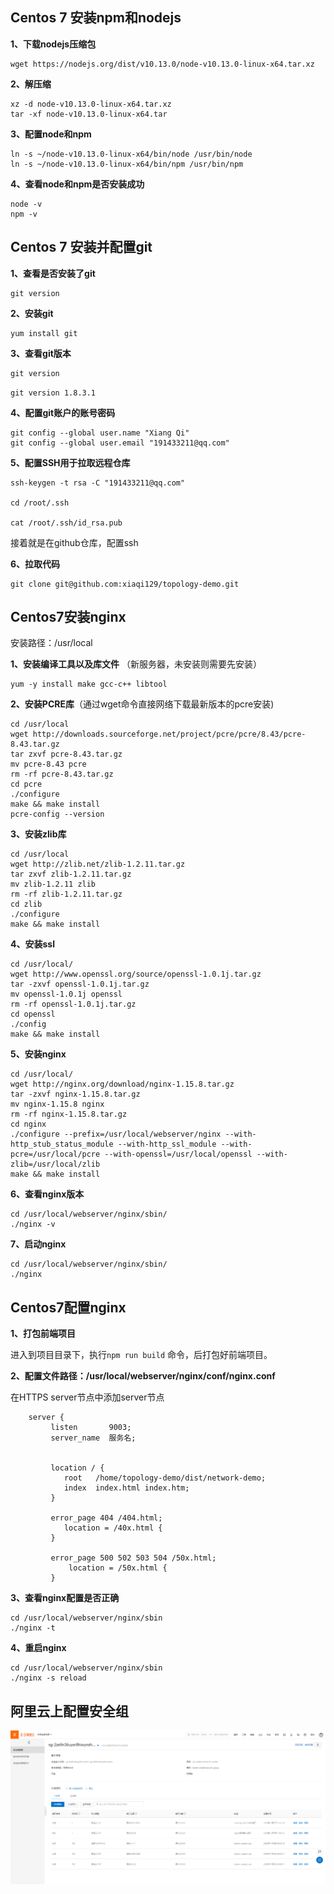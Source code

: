 ## Centos 7 安装npm和nodejs

**1、下载nodejs压缩包**

```shell
wget https://nodejs.org/dist/v10.13.0/node-v10.13.0-linux-x64.tar.xz 
```

**2、解压缩**

```shell
xz -d node-v10.13.0-linux-x64.tar.xz
tar -xf node-v10.13.0-linux-x64.tar
```

**3、配置node和npm**

```shell
ln -s ~/node-v10.13.0-linux-x64/bin/node /usr/bin/node
ln -s ~/node-v10.13.0-linux-x64/bin/npm /usr/bin/npm
```

**4、查看node和npm是否安装成功**

```shell
node -v
npm -v
```

## Centos 7 安装并配置git

**1、查看是否安装了git**

```shell
git version
```

**2、安装git**

```shell
yum install git
```

**3、查看git版本**

```shell
git version
```

`git version 1.8.3.1`

**4、配置git账户的账号密码**

```shell
git config --global user.name "Xiang Qi"
git config --global user.email "191433211@qq.com"
```

**5、配置SSH用于拉取远程仓库**

```shell
ssh-keygen -t rsa -C "191433211@qq.com"

cd /root/.ssh

cat /root/.ssh/id_rsa.pub
```

接着就是在github仓库，配置ssh

**6、拉取代码**

```shell
git clone git@github.com:xiaqi129/topology-demo.git
```

## Centos7安装nginx

安装路径：/usr/local

**1、安装编译工具以及库文件** （新服务器，未安装则需要先安装）

```shell
yum -y install make gcc-c++ libtool
```

**2、安装PCRE库**（通过wget命令直接网络下载最新版本的pcre安装)

```shell
cd /usr/local
wget http://downloads.sourceforge.net/project/pcre/pcre/8.43/pcre-8.43.tar.gz
tar zxvf pcre-8.43.tar.gz
mv pcre-8.43 pcre
rm -rf pcre-8.43.tar.gz
cd pcre
./configure
make && make install
pcre-config --version
```

**3、安装zlib库**

```shell
cd /usr/local
wget http://zlib.net/zlib-1.2.11.tar.gz
tar zxvf zlib-1.2.11.tar.gz
mv zlib-1.2.11 zlib
rm -rf zlib-1.2.11.tar.gz
cd zlib
./configure
make && make install
```

**4、安装ssl**

```shell
cd /usr/local/
wget http://www.openssl.org/source/openssl-1.0.1j.tar.gz
tar -zxvf openssl-1.0.1j.tar.gz
mv openssl-1.0.1j openssl
rm -rf openssl-1.0.1j.tar.gz
cd openssl
./config
make && make install
```

**5、安装nginx**

```shell
cd /usr/local/
wget http://nginx.org/download/nginx-1.15.8.tar.gz
tar -zxvf nginx-1.15.8.tar.gz
mv nginx-1.15.8 nginx
rm -rf nginx-1.15.8.tar.gz
cd nginx
./configure --prefix=/usr/local/webserver/nginx --with-http_stub_status_module --with-http_ssl_module --with-pcre=/usr/local/pcre --with-openssl=/usr/local/openssl --with-zlib=/usr/local/zlib
make && make install
```

**6、查看nginx版本**

```shell
cd /usr/local/webserver/nginx/sbin/
./nginx -v
```

**7、启动nginx**

```shell
cd /usr/local/webserver/nginx/sbin/
./nginx
```

## Centos7配置nginx

**1、打包前端项目**

进入到项目目录下，执行`npm run build` 命令，后打包好前端项目。

**2、配置文件路径：/usr/local/webserver/nginx/conf/nginx.conf**

   在HTTPS server节点中添加server节点

```shell
    server {
         listen       9003;
         server_name  服务名;


         location / {
            root   /home/topology-demo/dist/network-demo;
            index  index.html index.htm;
         }

         error_page 404 /404.html;
            location = /40x.html {
         }

         error_page 500 502 503 504 /50x.html;
             location = /50x.html {
         }
```

**3、查看nginx配置是否正确**

```shell
cd /usr/local/webserver/nginx/sbin
./nginx -t
```

**4、重启nginx**

```shell
cd /usr/local/webserver/nginx/sbin
./nginx -s reload
```

## 阿里云上配置安全组

![image-20201105105322341](\iamge\aliyun-ecs.png)

